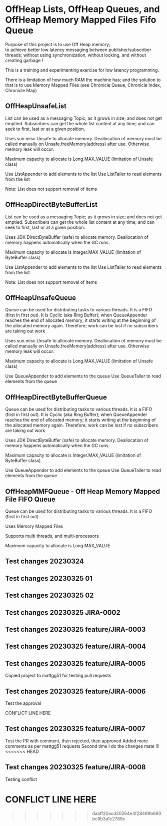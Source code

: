 # OffHeap Lists, OffHeap Queues, and OffHeap Memory Mapped Files Fifo Queue

Purpose of this project is to use Off Heap memory;  
to achieve better low latency messaging between publisher/subscriber threads; without using synchronization, without locking, and without creating garbage !
 
This is a training and experimenting exercise for low latency programming.
  
There is a limitation of how much RAM the machine has; and the solution to that is to use Memory Mapped Files (see Chronicle Queue, Chronicle Index, Chronicle Map)

## OffHeapUnsafeList

List can be used as a messaging Topic; as it grows in size; and does not get emptied.
Subscribers can get the whole list content at any time; and can seek to first, last or at a given position.

Uses sun.misc.Unsafe to allocate memory.
Deallocation of memory must be called manually on Unsafe.freeMemory(address) after use. 
Otherwise memory leak will occur.

Maximum capacity to allocate is Long.MAX_VALUE (limitation of Unsafe class)

Use ListAppender to add elements to the list
Use ListTailer to read elements from the list 

Note: List does not support removal of items

## OffHeapDirectByteBufferList

List can be used as a messaging Topic; as it grows in size; and does not get emptied.
Subscribers can get the whole list content at any time; and can seek to first, last or at a given position.

Uses JDK DirectByteBuffer (safe) to allocate memory.
Deallocation of memory happens automatically when the GC runs.

Maximum capacity to allocate is Integer.MAX_VALUE (limitation of ByteBuffer class)

Use ListAppender to add elements to the list
Use ListTailer to read elements from the list 

Note: List does not support removal of items

## OffHeapUnsafeQueue

Queue can be used for distributing tasks to various threads.
It is a FIFO (first in first out).
It is Cyclic (aka Ring Buffer); when QueueAppender reaches the end of allocated memory; 
it starts writing at the beginning of the allocated memory again.
Therefore; work can be lost if no subscribers are taking out work

Uses sun.misc.Unsafe to allocate memory.
Deallocation of memory must be called manually on Unsafe.freeMemory(address) after use. 
Otherwise memory leak will occur.

Maximum capacity to allocate is Long.MAX_VALUE (limitation of Unsafe class)

Use QueueAppender to add elements to the queue
Use QueueTailer to read elements from the queue 

## OffHeapDirectByteBufferQueue

Queue can be used for distributing tasks to various threads.
It is a FIFO (first in first out).
It is Cyclic (aka Ring Buffer); when QueueAppender reaches the end of allocated memory; 
it starts writing at the beginning of the allocated memory again.
Therefore; work can be lost if no subscribers are taking out work

Uses JDK DirectByteBuffer (safe) to allocate memory.
Deallocation of memory happens automatically when the GC runs.

Maximum capacity to allocate is Integer.MAX_VALUE (limitation of ByteBuffer class)

Use QueueAppender to add elements to the queue
Use QueueTailer to read elements from the queue 

## OffHeapMMFQueue - Off Heap Memory Mapped File FIFO Queue

Queue can be used for distributing tasks to various threads.
It is a FIFO (first in first out).

Uses Memory Mapped Files

Supports multi threads, and multi-processors

Maximum capacity to allocate is Long.MAX_VALUE


## Test changes 20230324
## Test changes 20230325 01
## Test changes 20230325 02

## Test changes 20230325 JIRA-0002
## Test changes 20230325 feature/JIRA-0003
## Test changes 20230325 feature/JIRA-0004

## Test changes 20230325 feature/JIRA-0005
Copied project to mattgg51 for testing pull requests

## Test changes 20230325 feature/JIRA-0006
Test the approval

CONFLICT LINE HERE

## Test changes 20230325 feature/JIRA-0007
Test the PR with comment, then rejected, then approved
Added more comments as per mattgg51 requests
Second time I do the changes mate !!! 
<<<<<<< HEAD

## Test changes 20230325 feature/JIRA-0008
Testing conflict

CONFLICT LINE HERE 
=======
>>>>>>> daaff20acd30264e4f28499b690bc9b3a1c2789c
